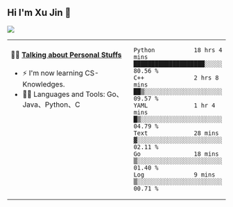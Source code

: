 
## Hi I'm Xu Jin 👋
![](https://komarev.com/ghpvc/?username=jiayouxujin&color=brightgreen&label=PROFILE+VIEWS)



<table align="center">
<tr>
<td valign="top" width="60%">

#### 🏋️‍♀️ <a href="https://github.com/jiayouxujin" target="_blank">Talking about Personal Stuffs</a>
<!-- recent_releases starts -->

- ⚡  I'm now learning CS-Knowledges.  
- 🏊‍♂️ Languages and Tools: Go、Java、Python、C
<!-- recent_releases ends -->
</td>
<td>
 
<!--START_SECTION:waka-->

```text
Python           18 hrs 4 mins   ████████████████████░░░░░   80.56 %
C++              2 hrs 8 mins    ██▒░░░░░░░░░░░░░░░░░░░░░░   09.57 %
YAML             1 hr 4 mins     █▒░░░░░░░░░░░░░░░░░░░░░░░   04.79 %
Text             28 mins         ▓░░░░░░░░░░░░░░░░░░░░░░░░   02.11 %
Go               18 mins         ▒░░░░░░░░░░░░░░░░░░░░░░░░   01.40 %
Log              9 mins          ▒░░░░░░░░░░░░░░░░░░░░░░░░   00.71 %
```

<!--END_SECTION:waka-->
 
</td>
</tr>
</table>






